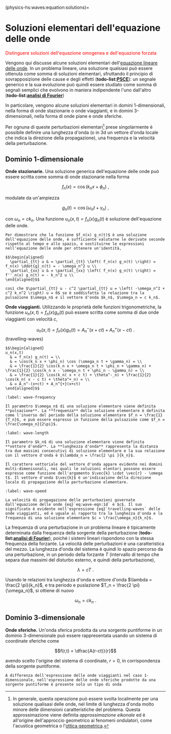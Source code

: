 (physics-hs:waves:equation:solutions)=
# Soluzioni elementari dell'equazione delle onde

<span style="color:red">Distinguere soluzioni dell'equazione omogenea e dell'equazione forzata</span>

Vengono qui discusse alcune soluzioni elementari dell'[equazione lineare delle onde](physics-hs:waves:equation:example). In un problema lineare, una soluzione qualsiasi può essere ottenuta come somma di soluzioni elementari, sfruttando il principio di sovrapposizione delle cause e degli effetti (**todo-list:**[**PSCE**](physics-hs:todo:psce)): un segnale generico e la sua evoluzione può quindi essere studiato come somma di segnali semplici che evolvono in maniera indipendente l'uno dall'altro (**todo-list:**[**analisi di Fourier**](physics-hs:todo:fourier))

In particolare, vengono alcune soluzioni elementari in domini 1-dimensionali, nella forma di onde stazionarie o onde viaggianti, e in domini 3-dimensionali, nella forma di onde piane e onde sferiche.

Per ognuna di queste perturbazioni elementari[^eikonal-approx] prese singolarmente è possibile definire una lunghezza d'onda (o in 3d un vettore d'onda locale che indica la direzione della propagazione), una frequenza e la velocità della perturbazione.

## Dominio 1-dimensionale

**Onde stazionarie.** Una soluzione generica dell'equazione delle onde può essere scritta come somma di onde stazionarie nella forma

$$f_n(x) = \cos(k_n x + \phi_n) \ ,$$

modulate da un'ampiezza

$$g_n(t) = \cos(\omega_n t + \gamma_n) \ ,$$

con $\omega_n = c k_n$. Una funzione $u_n(x,t) = f_n(x) g_n(t)$ è soluzione dell'equazione delle onde.

```{dropdown} Dimostrazione
Per dimostrare che la funzione $f_n(x) g_n(t)$ è una soluzione dell'equazione delle onde, è sufficiente valutarne le derivate seconde rispetto al tempo e allo spazio, e sostituirne le espressioni nell'equazione delle onde per ottenere un'identità,

$$\begin{aligned}
  \partial_{tt} u & = \partial_{tt} \left( f_n(x) g_n(t) \right) = f_n(x) \ddot{g}_n(t) = - \omega_n^2 u \\
  \partial_{xx} u & = \partial_{xx} \left( f_n(x) g_n(t) \right) = f''_n(x) g_n(t) = - k_n^2 u \\
\end{aligned}$$

così che $\partial_{tt} u - c^2 \partial_{tt} u = \left( -\omega_n^2 + c^2 k_n^2 \right) u = 0$ se è soddisfatta la relazione tra la pulsazione $\omega_n$ e il vettore d'onda $k_n$, $\omega_n = c k_n$.
```

**Onde viaggianti.** Utilizzando le proprietà delle funzioni trigonometriche, la funzione $u_n(x,t) = f_{n}(x) g_n(t)$ può essere scritta come somma di due onde viaggianti con velocità $c$,

$$u_n(x,t) = f_n(x) g_n(t) = A_n^{-}(x+ct) + A_n^{+}(x-ct) \ .$$ (travelling-waves)

```{dropdown} Dimostrazione
$$\begin{aligned}
u_n(x,t) 
  & = f_n(x) g_n(t) = \\
  & = \cos(k_n x + \phi_n) \cos (\omega_n t + \gamma_n) = \\
  & = \frac{1}{2} \cos(k_n x + \omega_n t + \phi_n + \gamma_n) + \frac{1}{2} \cos(k_n x - \omega_n t + \phi_n - \gamma_n) = \\
  & = \frac{1}{2} \cos(k_n( x + c t) + \theta^-_n) + \frac{1}{2} \cos(k_n( x - c t) + \theta^+_n) = \\
  & = A_n^-(x+ct) + A_n^{+}(x+ct)
\end{aligned}$$
```

```{prf:definition} Pulsazione $\omega_n$ e frequenza $f_n$
:label: wave-frequency

Il parametro $\omega_n$ di una soluzione elementare viene definita **pulsazione**. La **frequenza** della soluzione elementare è definita come l'inverso del periodo della soluzione elementare $f_n = \frac{1}{T_n}$, e può essere espresso in funzione della pulsazione come $f_n = \frac{\omega_n}{2\pi}$.

```
```{prf:definition} Vettore d'onda $k_n$ e lunghezza d'onda $\lambda_n$
:label: wave-length

Il parametro $k_n$ di una soluzione elementare viene definita **vettore d'onda**. La **lunghezza d'onda** rappresenta la distanza tra due massimi consecutivi di soluzione elementare e la sua relazione con il vettore d'onda è $\lambda_n = \frac{2 \pi }{k_n}$.

Il carattere vettoriale del vettore d'onda appare evidente nei domini multi-dimenisonali, nei quali le soluzioni elentari possono essere espresse come funzione dell'argomento $\vec{k} \cdot \vec{r} - \omega t$. Il vettore d'onda $\vec{k}$ è un'indicazione della direzione locale di propagazione della perturbazione elementare.

```
```{prf:definition} Velocità di propagazione delle perturbazioni
:label: wave-speed

La velocità di propagazione delle perturbazioni governate dall'equazione delle onde {eq}`eq:wave-eqn:1d` è $c$. Il suo significato è evidente nell'espressione {eq}`travelling-waves` delle onde viaggianti, ed è uguale al rapporto tra la lunghezza d'onda e la frequenza di una soluzione elementare $c = \frac{\omega_n}{k_n}$.

```

La frequenza di una perturbazione in un problema lineare è tipicamente determinata dalla frequenza della sorgente della perturbazione (**todo-list:**[**analisi di Fourier**](physics-hs:todo:fourier)), poiché i sistemi lineari rispondono con la stessa frequenza della forzante. La velocità delle perturbazioni è una caratteristica del mezzo. La lunghezza d'onda del sistema è quindi lo spazio percorso da una perturbazione, in un periodo della forzante $T$ (intervallo di tempo che separa due massimi del disturbo esterno, e quindi della perturbazione),

$$\lambda = c T \ .$$

Usando le relazioni tra lunghezza d'onda e vettore d'onda $\lambda = \frac{2 \pi}{k_n}$, e tra periodo e puslazione $T_n = \frac{2 \pi}{\omega_n}$, si ottiene di nuovo

$$\omega_n = c k_n \ .$$


## Dominio 3-dimensionale

[^eikonal-approx]: In generale, questa operazione può essere svolta localmente per una soluzione qualisasi delle onde, nel limite di lunghezza d'onda molto minore delle dimensioni caratteristiche del problema. Questa approssimazione viene definita *approssimazione eikonale* ed è all'origine dell'approccio geometrico ai fenomeni ondulatori, come l'acustica geometrica o l'[ottica geometrica](physics-hs:waves:optics:geometric).

<!--
### Frequenza, lunghezza d'onda e relazione con velocità di propagazione della perturbazione
-->


**Onde sferiche.** Un'onda sferica prodotta da una sorgente puntiforme in un dominio 3-dimensionale può essere rappresentata usando un sistema di coordinate sferiche come

  $$f(r,t) = \dfrac{A(r-ct)}{r}$$

avendo scelto l'origine del sistema di coordinate, $r=0$, in corrispondenza della sorgente puntiforme.

```{admonition} Causalità e direzione di propagazione delle perturbazioni
A differenza dell'espressione delle onde viaggianti nel caso 1-dimensionale, nell'espressione delle onde sferiche prodotte da una sorgente puntiforme è presente solo un tipo di onda
```
